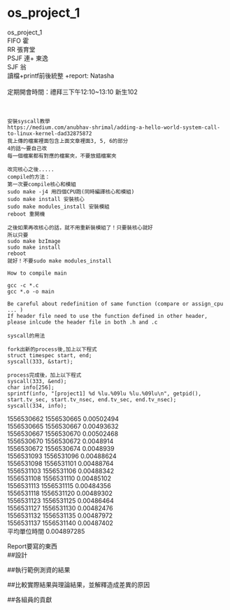 # os_project_1
os_project_1<br /> 
FIFO 霍 <br />
RR  張育堂 <br />
PSJF 連+ 東逸 <br />
SJF 翁 <br />
讀檔+printf前後統整 +report: Natasha <br />
<br />
定期開會時間：禮拜三下午12:10~13:10 新生102 <br />
<br />
<br />
```
安裝syscall教學
https://medium.com/anubhav-shrimal/adding-a-hello-world-system-call-to-linux-kernel-dad32875872
我上傳的檔案裡面包含上面文章裡面3, 5, 6的部分
4的話～要自己改
每一個檔案都有對應的檔案夾，不要放錯檔案夾

改完核心之後.....
compile的方法：
第一次要compile核心和模組
sudo make -j4 用四個CPU跑(同時編譯核心和模組)
sudo make install 安裝核心
sudo make modules_install 安裝模組
reboot 重開機

之後如果再改核心的話，就不用重新裝模組了！只要裝核心就好
所以只要
sudo make bzImage
sudo make install
reboot
就好！不要sudo make modules_install
```

```
How to compile main

gcc -c *.c
gcc *.o -o main

Be careful about redefinition of same function (compare or assign_cpu ... )
If header file need to use the function defined in other header, please inlcude the header file in both .h and .c
```
```
syscall的用法

fork出新的process後,加上以下程式
struct timespec start, end;
syscall(333, &start);

process完成後，加上以下程式
syscall(333, &end);
char info[256];
sprintf(info, "[project1] %d %lu.%09lu %lu.%09lu\n", getpid(), start.tv_sec, start.tv_nsec, end.tv_sec, end.tv_nsec);
syscall(334, info);
```
1556530662	1556530665	0.00502494 <br />
1556530665	1556530667	0.00493632<br />
1556530667	1556530670	0.00502468<br />
1556530670	1556530672	0.0048914<br />
1556530672	1556530674	0.0048939<br />
1556531093	1556531096	0.00488624<br />
1556531098	1556531101	0.00488764<br />
1556531103	1556531106	0.00488342<br />
1556531108	1556531110	0.00485102<br />
1556531113	1556531115	0.00484356<br />
1556531118	1556531120	0.00489302<br />
1556531123	1556531125	0.00486464<br />
1556531127	1556531130	0.00482476<br />
1556531132	1556531135	0.00487972<br />
1556531137	1556531140	0.00487402<br />
		         平均單位時間 0.004897285<br />

Report要寫的東西<br />
##設計

##執行範例測資的結果

##比較實際結果與理論結果，並解釋造成差異的原因

##各組員的貢獻
